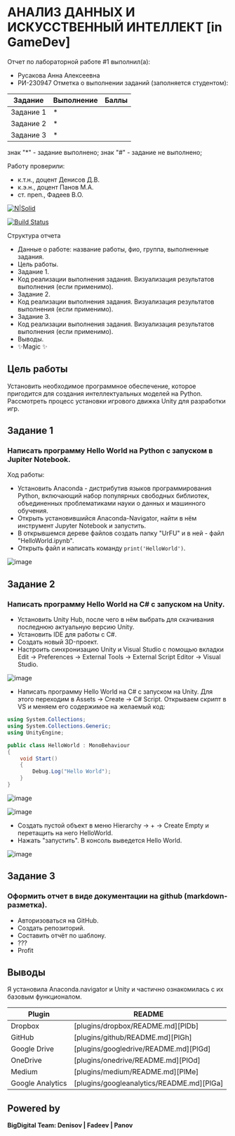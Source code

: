 # АНАЛИЗ ДАННЫХ И ИСКУССТВЕННЫЙ ИНТЕЛЛЕКТ [in GameDev]
Отчет по лабораторной работе #1 выполнил(а):
- Русакова Анна Алексеевна
- РИ-230947
Отметка о выполнении заданий (заполняется студентом):

| Задание | Выполнение | Баллы |
| ------ | ------ | ------ |
| Задание 1 | * |  |
| Задание 2 | * |  |
| Задание 3 | * |  |

знак "*" - задание выполнено; знак "#" - задание не выполнено;

Работу проверили:
- к.т.н., доцент Денисов Д.В.
- к.э.н., доцент Панов М.А.
- ст. преп., Фадеев В.О.

[![N|Solid](https://cldup.com/dTxpPi9lDf.thumb.png)](https://nodesource.com/products/nsolid)

[![Build Status](https://travis-ci.org/joemccann/dillinger.svg?branch=master)](https://travis-ci.org/joemccann/dillinger)

Структура отчета

- Данные о работе: название работы, фио, группа, выполненные задания.
- Цель работы.
- Задание 1.
- Код реализации выполнения задания. Визуализация результатов выполнения (если применимо).
- Задание 2.
- Код реализации выполнения задания. Визуализация результатов выполнения (если применимо).
- Задание 3.
- Код реализации выполнения задания. Визуализация результатов выполнения (если применимо).
- Выводы.
- ✨Magic ✨

## Цель работы
Установить необходимое программное обеспечение, которое пригодится для создания интеллектуальных моделей на Python. Рассмотреть процесс установки игрового движка Unity для разработки игр.

## Задание 1
### Написать программу Hello World на Python с запуском в Jupiter Notebook.

Ход работы:
- Установить Anaconda - дистрибутив языков программирования Python, включающий набор популярных свободных библиотек, объединенных проблематиками науки о данных и машинного обучения.
- Открыть установившийся Anaconda-Navigator, найти в нём инструмент Jupyter Notebook и запустить.
- В открывшемся дереве файлов создать папку "UrFU" и в ней - файл "HelloWorld.ipynb".
- Открыть файл и написать команду `print('HelloWorld')`.

![image](https://github.com/user-attachments/assets/d97d867d-5572-45f6-a85f-d06dfea821b4)


## Задание 2
### Написать программу Hello World на C# с запуском на Unity. 

- Установить Unity Hub, после чего в нём выбрать для скачивания последнюю актуальную версию Unity.
- Установить IDE для работы с C#.
- Создать новый 3D-проект.
- Настроить синхронизацию Unity и Visual Studio с помощью вкладки Edit -> Preferences -> External Tools -> External Script Editor -> Visual Studio.

![image](https://github.com/user-attachments/assets/e2412851-e4fe-45d1-9a6c-19f99201d9c9)

- Написать программу Hello World на C# с запуском на Unity. Для этого переходим в Assets -> Create -> C# Script. Открываем скрипт в VS и меняем его содержимое на желаемый код:
```c#
using System.Collections;
using System.Collections.Generic;
using UnityEngine;

public class HelloWorld : MonoBehaviour
{
    void Start()
    {
        Debug.Log("Hello World");
    }
}
```

![image](https://github.com/user-attachments/assets/226bf1ee-e34d-48db-948e-136162130e92)

![image](https://github.com/user-attachments/assets/7a4dfc9c-e4ac-436c-b556-281e8c53dcd7)

- Создать пустой объект в меню Hierarchy -> + -> Create Empty и перетащить на него HelloWorld.
- Нажать "запустить". В консоль выведется Hello World.

![image](https://github.com/user-attachments/assets/4c70d9b0-b1c2-4e9e-9084-2185195ca824)


## Задание 3
### Оформить отчет в виде документации на github (markdown-разметка).

- Авторизоваться на GitHub.
- Создать репозиторий.
- Составить отчёт по шаблону.
- ???
- Profit


## Выводы
Я установила Anaconda.navigator и Unity и частично ознакомилась с их базовым функционалом.


| Plugin | README |
| ------ | ------ |
| Dropbox | [plugins/dropbox/README.md][PlDb] |
| GitHub | [plugins/github/README.md][PlGh] |
| Google Drive | [plugins/googledrive/README.md][PlGd] |
| OneDrive | [plugins/onedrive/README.md][PlOd] |
| Medium | [plugins/medium/README.md][PlMe] |
| Google Analytics | [plugins/googleanalytics/README.md][PlGa] |

## Powered by

**BigDigital Team: Denisov | Fadeev | Panov**
